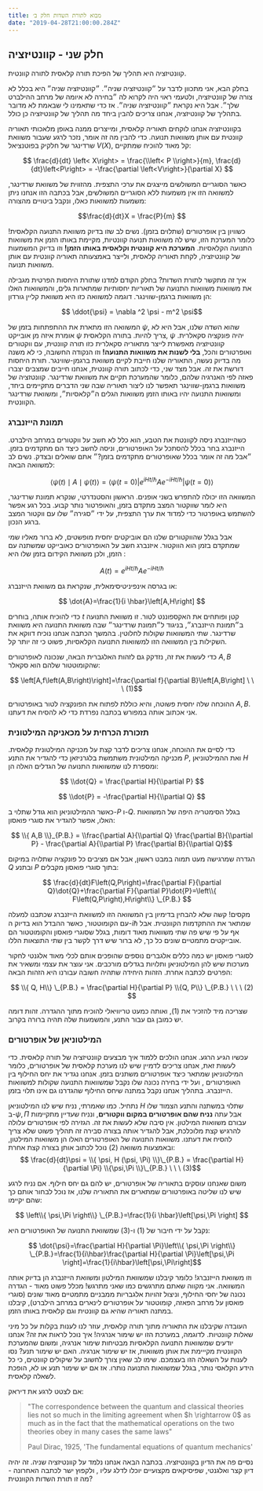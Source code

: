 ```yaml
---
title: מבוא לתורת השדות חלק ב׳
date: "2019-04-28T21:00:00.284Z"
---
```


## חלק שני - קוונטיזציה
קוונטיזציה היא תהליך של הפיכת תורה קלאסית לתורה קוונטית.

בחלק הבא, אני מתכוון לדבר על ״קוונטיזציה שניה״. ״קוונטיזציה שניה״ היא בכלל לא צורה של קוונטיזציה, ולטעמי ראוי היה לקרוא לה ״בחירה לא איומה של מרחב ההילברט שלך״. אבל היא נקראת ״קוונטיזציה שניה״. אז כדי שתאמינו לי שבאמת לא מדובר בתהליך של קוונטיזציה, אנחנו צריכים להבין ביחד מה תהליך של קוונטיזציה כן כולל.

בקוונטיזציה אנחנו לוקחים תאוריה קלאסית, ומייצרים ממנה באופן מלאכותי תאוריה קוונטית עם אותן משוואות תנועה. כדי להבין מה זה אומר, נזכר לרגע שעבור משוואת שרדינגר של חלקיק בפוטנציאל $V(X)$, קל מאוד להוכיח שמתקיים:

$$ \frac{d}{dt} \left< X\right> = \frac{\\left< P \\right>}{m}, \frac{d}{dt}\left<P\right> = -\frac{\partial \left<V\right>}{\partial X} $$ 

כאשר הסוגריים המשולשים מייצגים את ערכי התצפית. מהזווית של משוואת שרדינגר, למשוואה הזו אין משמעות ללא הסוגריים המשולשים, אבל  בכתבה הזו אנחנו ניתן משמעות למשוואות כאלו, ונקבל ביטויים מהצורה:

$$\frac{d}{dt}X = \frac{P}{m} $$

כשוויון בין אופרטורים (שתלוים בזמן). נשים לב שזו בדיוק משוואת התנועה הקלאסית! כלומר המערכת הזו, שיש לה משוואות תנועה  קוונטיות, מקיימת באותו הזמן את משוואות התנועה הקלאסיות. **המערכת היא קוונטית וקלאסית באותו הזמן!** וזו בדיוק המשמעות של קוונטיזציה, לקחת תאוריה קלאסית, ולייצר באמצעותה תאוריה קוונטית עם אותן משוואות תנועה.

איך זה מתקשר לתורת השדות? בחלק הקודם למדנו שתורת היחסות הפרטית מגבילה את משוואות משוואות התנועה של תאוריות יחסותיות שמתארות גלים, והמשוואות האלו הן משוואות ברגמן-שווינגר. דוגמה למשוואה כזו היא משוואת קליין גורדון:

$$ \ddot{\psi} = \nabla ^2 \psi - m^2 \psi$$

המשוואה הזו מתארת את ההתפתחות בזמן של $\psi$, שהוא השדה שלנו, אבל היא לא אומרת איזה מן אובייקט $\psi$ צריך להיות. בתורה הקלאסית, $\psi$ יהיה פונקציה סקאלרית.  קוונטיזציה מאפשרת לייצר מתאוריה סקאלרית כזו תורה קוונטית, עם ווקטורים ואופרטורים והכל, **בלי לשנות את משוואות התנועה!** וזו הנקודה החשובה, כי לא משנה מה בדיוק נעשה, התאוריה שלנו חייבת לקיים משוואת ברגמן-שווינגר. תורת היחסות דורשת את זה. אבל מצד שני, כדי לכתוב תורה קוונטית, אנחנו חייבים שמצבים יצברו פאזה לפי האנרגיה שלהם, כלומר שהמערכת תקיים את משוואת שרדינגר. קוונטזציה של משוואות ברגמן-שווינגר תאפשר לנו ליצור תאוריה שבה שני הדברים מתקיימים ביחד, ומשוואות התנועה יהיו באותו הזמן משוואות הגלים ה״קלאסיות״, ומשוואת שרדינגר הקוונטית. 

### תמונת הייזנברג

כשהייזנברג ניסה לקוונטת את הטבע, הוא כלל לא חשב על ווקטורים במרחב הילברט. הייזנברג בחר בכלל להסתכל על האופרטורים, וניסה לחשב כיצד הם מתקדמים בזמן. ״אבל מה זה אומר בכלל שאופרטורים מתקדמים בזמן?״ אתם שואלים ובצדק. נשים לב למשוואה הבאה:

$$ \left\langle \psi\left(t\right)\mid A\mid\psi\left(t\right)\right\rangle =\left\langle \psi\left(t=0\right)\right\rvert e^{iHt/\hbar}Ae^{-iHt/\hbar}\left\lvert \psi\left(t=0\right)\right\rangle  $$

המשוואה הזו יכולה להתפרש בשני אופנים. הראשון והסטנדרטי, שנקרא תמונת שרדינגר, היא לומר שווקטור המצב מתקדם בזמן, והאופרטור נותר קבוע. בכל רגע אפשר להשתמש באופרטור כדי למדוד את ערך התצפית, על ידי ״סגירה״ שלו עם ווקטור המצב ברגע הנכון.

אבל בגלל שהווקטורים שלנו הם אוביקטים יחסית מופשטים, לא ברור מאליו שמי שמתקדם בזמן הוא הווקטור. איזנברג חשב על האופרטורים כאובייקט שמשתנה עם הזמן, ולכן משוואת הקידום בזמן שלו היא :

$$ A\left(t\right)=e^{iHt/\hbar}Ae^{-iHt/\hbar} $$

או בגרסה אינפיניטיסימאלית, שנקראת גם משוואת הייזנברג:

$$ \dot{A}=\frac{1}{i \hbar}\left[A,H\right] $$

כדי להוכיח אותה, בוחרים $t$ קטן ופותחים את האקספוננט לטור. זו משוואת התנועה ב״תמונת הייזנברג״, בניגוד ל״תמונת שרדינגר״ שבה משוואת התנועה היא משוואת שרדינגר.  שתי המשוואות שקולות לחלוטין. בהמשך הכתבה אנחנו נוכיח דווקא את השקילות בין המשוואה הזו למשוואות התנועה הקלאסיות, פשוט כי זה יותר קל.

כדי לעשות את זה, נזדקק גם לזהות האלגברית הבאה, שנכונה לאופרטורים $A, B$ שהקומוטטור שלהם הוא סקאלר:

$$ \left[A,f\left(A,B\right)\right]=\frac{\partial f}{\partial B}\left[A,B\right] \ \ \ (1)$$

ההוכחה שלה יחסית פשוטה, והיא כוללת לפתוח את הפונקציה לטור באופרטורים $A,B$. אני אכתוב אותה במפורש בכתבה נפרדת כדי לא להסיח את דעתנו.

###  תזכורת הכרחית על מכאניקה המילטונית

כדי לסיים את ההוכחה, אנחנו צריכים לדבר קצת על מכניקה המילטונית קלאסית. מכניקה המילטונית משתמשת בלגרניזאן כדי להגדיר את התנע $P$, ואת ההמילטוניאן $H$ ומספרת לנו שמשוואות התנועה של הגדלים האלה הן:

$$ \\dot{Q} = \frac{\partial H}{\\partial P} $$

$$ \\dot{P} = -\frac{\partial H}{\\partial Q}  $$

כאשר ההמילטוניאן הוא גודל שתלוי ב-$P$ ו-$Q$. בגלל הסימטריה היפה של המשוואות האלו, אפשר להגדיר את סוגרי פואסון:

$$ \\{ A,B \\}_{P.B.}  = \\frac{\partial A}{\\partial Q} \frac{\partial B}{\\partial P} - \frac{\partial A}{\\partial P} \frac{\partial B}{\\partial Q}$$

הגדרה שמרגישה מעט תמוה במבט ראשון, אבל אם מציבים כל פונקציה שתלויה במיקום $Q$ ובתנע $P$ בתוך סוגרי פואסון מקבלים:

$$ \frac{d}{dt}F\left(Q,P\right)=\frac{\partial F}{\partial Q}\dot{Q}+\frac{\partial F}{\partial P}\dot{P}=\left\\{ F\left(Q,P\right),H\right\\} \_{P.B.} $$

מקסים! קשה שלא להבחין בדימיון בין המשוואה הזו למשוואת הייזנברג שכתבנו למעלה עם הקומוטטור, כאשר ההבדל הוא בדיוק ה-$i\hbar$ שמתאר את ההתקדמות הקוונטית. אבל אף על פי שיש פה שתי משוואות מאוד דומות, בגלל שסוגרי פואסון והקומוטטור הם אובייקטים מתמטיים שונים כל כך, לא ברור שיש דרך לקשר בין שתי התוצאות הללו. 

לסוגרי פואסון יש כמה כללים אלגברים נוספים שהופכים אותם לכלי מאוד אלגנטי לחקור מערכות שיש להן המילטוניאן ותלויות בגדלים מורכבים. אני עוצר את עצמי ומשאיר את הפרטים לכתבה אחרת. הזהות היחידה שתהיה חשובה עבורנו היא הזהות הבאה:

$$ \\{ Q, H\\} \_{P.B.} = \frac{\partial H}{\partial P} \\{Q, P\\} \_{P.B.} \ \ \ (2) $$

שצריכה מיד להזכיר את (1), ואותה כמעט טריוויאלי להוכיח מתוך ההגדרה. זהות דומה יש כמובן גם עבור התנע, והמשמעות שלה תהיה ברורה בקרוב.

### המילטוניאן של אופרטורים

עכשיו הגיע הרגע. אנחנו הולכים ללמוד איך מבצעים קוונטיזציה של תורה קלאסית. כדי לעשות זאת, אנחנו צריכים לדמיין שיש לנו מערכת קלאסית של אופרטורים, כלומר המילטוניאן שמתאר כיצד אופרטורים משתנים בזמן. אנחנו נגדיר את יחס החילוף בין האופרטורים , ועל ידי בחירה נכונה שלו נקבל שמשוואות התנועה שקולות למשוואות הייזנברג. בתהליך אנחנו נקבל במתנה שיחס החילוף שהגדרנו גם אינו תלוי בזמן.

נתחיל. כמו שאמרתי, נניח שיש לנו המילטוניאן $H$ שתלוי במשתנה והתנע הצמוד שלו ב-$\psi, \Pi$ אבל עתה **נניח שהם אופרטורים במקום ווקטורים**, ונניח שעדיין מתקיימות עבורם משוואות המילטון. אין סיבה שלא לעשות את זה. הגזירה לפי אופרטורים עלולה להרגיש קצת מלוכלכת, אבל להגדיר אותה בצורה סבירה זה תהליך פשוט שלא צריך להסיח את דעתנו. משוואות התנועה של האופרטורים האלו הן משוואות המילטון, ובאמצעות משוואה (2) נוכל לכתוב אותן בצורה קצת אחרת:
$$ \frac{d}{dt}\psi = \\{ \psi, H (\psi, \Pi) \\}\_{P.B.} = \frac{\partial H}{\partial \Pi} \\{\psi,\Pi \\}\_{P.B.} \ \ \ (3)$$

משום שאנחנו עוסקים בתאוריה של אופרטורים, יש להם גם יחס חילוף. אם נניח לרגע שיש לנו שליטה באופרטורים שמתארים את התאוריה שלנו, אז נוכל לבחור אותם כך שהם יקיימו:

$$ \left\\{ \psi,\Pi \right\\} \_{P.B.}=\frac{1}{i \hbar}\left[\psi,\Pi \right] $$

נקבל על ידי חיבור של (1) ו-(3) שמשוואת התנועה של האופרטורים היא:

$$ \dot{\psi}=\frac{\partial H}{\partial \Pi}\left\\{ \psi,\Pi \right\\} \_{P.B.}=\frac{1}{i\hbar}\frac{\partial H}{\partial \Pi}\left[\psi,\Pi \right]=\frac{1}{i\hbar}\left[\psi,\Pi\right]$$

וזו משוואת הייזנברג! כלומר קיבלנו שמשוואת המילטון ומשוואת הייזנברג הן בדיוק אותה המשוואה. אני מקווה שאתם מתרגשים כמו שאני מתרגש! מכלל פשוט מאוד - הגדרה נכונה של יחסי החילוף, וניצול זהויות אלגבריות ממבניים מתמטיים מאוד שונים (סוגרי פואסון על מרחב הפאזה, קומוטטור על אופרטורים לינארים במרחב הילברט), קיבלנו במתנה תאוריה שהיא גם קוונטית וגם קלאסית באותו הזמן.

העובדה שקיבלנו את התאוריה מתוך תורה קלאסית, עוזר לנו לענות בקלות על כל מיני שאלות קוונטיות. לדוגמה, במערכת הזו יש שימור אנרגיה! איך נוכל לראות את זה? אנחנו יודעים שמשוואות התנועה הקלאסיות מבטיחות שימור אנרגיה, ומשום שהמערכת הקוונטית מקייימת את אותן משוואות, אז יש שימור אנרגיה. האם יש שימור תנע? נסו לענות על השאלה הזו בעצמכם. שימו לב שאין צורך לחשוב על שיקולים קוונטים, כי כל הידע הקלאסי נותר, בגלל שמשוואות התנועה נותרו. אז אם יש שימור תנע או לא, הופכת לשאלה קלאסית.

אם לצטט לרגע את דיראק:


> <div class='english'>"The correspondence between the quantum and classical theories lies not so much in the limiting agreement when $h \rightarrow 0$ as much as in the fact that the mathematical operations on the two theories obey in many cases the same laws"
>
>Paul Dirac, 1925, 'The fundamental equations of quantum mechanics'</div>

נסיים פה את הדיון בקוונטיזציה. בכתבה הבאה אנחנו נלמד על קוונטיזציה שניה. זה יהיה דיון קצר ואלגנטי, שפיסיקאים מקצועיים יוכלו לדלג עליו , ולקפוץ ישר לכתבה האחרונה - מה זו תורת השדות הקוונטית?

